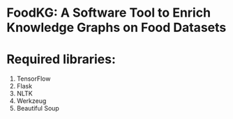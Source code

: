 # FoodKG: A Software Tool to Enrich Knowledge Graphs on Food Datasets </br>

# Required libraries: </br>
1) TensorFlow </br>
2) Flask </br>
3) NLTK </br>
4) Werkzeug </br>
5) Beautiful Soup  </br>
